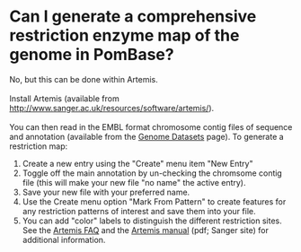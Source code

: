 # Can I generate a comprehensive restriction enzyme map of the genome in PomBase?
<!-- pombase_categories: Tools and Resources -->

No, but this can be done within Artemis.\
\
Install Artemis (available from
<http://www.sanger.ac.uk/resources/software/artemis/>).\
\
You can then read in the EMBL format chromosome contig files of sequence
and annotation (available from the [Genome Datasets](/downloads/genome-datasets#sequences) page). To generate a
restriction map:

1.  Create a new entry using the "Create" menu item "New Entry"
2.  Toggle off the main annotation by un-checking the chromsome contig
    file (this will make your new file "no name" the active entry).
3.  Save your new file with your preferred name.
4.  Use the Create menu option "Mark From Pattern" to create features
    for any restriction patterns of interest and save them into your
    file.
5.  You can add "color" labels to distinguish the different restriction
    sites. See the [Artemis     FAQ](/faq/there-equivalent-artemis-java-applet-pombase) and the
    [Artemis     manual](ftp://ftp.sanger.ac.uk/pub/resources/software/artemis/artemis.pdf) (pdf;
    Sanger site) for additional information.


